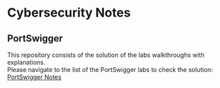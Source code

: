 # Cybersecurity Notes
## PortSwigger
This repository consists of the solution of the labs walkthroughs with explanations.\
Please navigate to the list of the PortSwigger labs to check the solution: [PortSwigger Notes](/PortSwigger_Notes.md)
